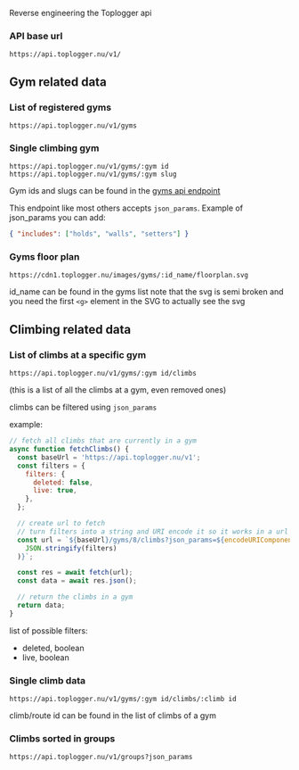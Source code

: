 Reverse engineering the Toplogger api

### API base url

`https://api.toplogger.nu/v1/`

## Gym related data

### List of registered gyms

`https://api.toplogger.nu/v1/gyms`

### Single climbing gym

`https://api.toplogger.nu/v1/gyms/:gym id`
`https://api.toplogger.nu/v1/gyms/:gym slug`

Gym ids and slugs can be found in the [gyms api endpoint](#list-of-registered-gyms)

This endpoint like most others accepts `json_params`. Example of json_params you can add:

<!-- does an exclude also exist??? -->

```json
{ "includes": ["holds", "walls", "setters"] }
```

<!-- https://api.toplogger.nu/v1/gyms/monk-amsterdam.json?json_params=%7B%22includes%22:[%22holds%22,%22walls%22,%22setters%22]%7D -->

### Gyms floor plan

`https://cdn1.toplogger.nu/images/gyms/:id_name/floorplan.svg`

id_name can be found in the gyms list
note that the svg is semi broken and you need the first `<g>` element in the SVG to actually see the svg

<!-- there is a chance you can't see the svg because it is very big -->

## Climbing related data

### List of climbs at a specific gym

`https://api.toplogger.nu/v1/gyms/:gym id/climbs`

(this is a list of all the climbs at a gym, even removed ones)

climbs can be filtered using `json_params`

example:

```js
// fetch all climbs that are currently in a gym
async function fetchClimbs() {
  const baseUrl = 'https://api.toplogger.nu/v1';
  const filters = {
    filters: {
      deleted: false,
      live: true,
    },
  };

  // create url to fetch
  // turn filters into a string and URI encode it so it works in a url
  const url = `${baseUrl}/gyms/8/climbs?json_params=${encodeURIComponent(
    JSON.stringify(filters)
  )}`;

  const res = await fetch(url);
  const data = await res.json();

  // return the climbs in a gym
  return data;
}
```

list of possible filters:

- deleted, boolean
- live, boolean

### Single climb data

`https://api.toplogger.nu/v1/gyms/:gym id/climbs/:climb id`

climb/route id can be found in the list of climbs of a gym

### Climbs sorted in groups

<!-- https://api.toplogger.nu/v1/groups?json_params=%7B%22filters%22:%7B%22gym_id%22:8,%22score_system%22:%22none%22,%22live%22:true%7D,%22includes%22:[%22climb_groups%22]%7D -->

 <!-- https://cdn1.toplogger.nu/images/gyms/bruut_boulder_breda/floorplan.svg -->
 <!-- https://api.toplogger.nu/v1/gyms/8/climbs?json_params=%7B%22filters%22:%7B%22deleted%22:false,%22live%22:true%7D%7D -->

`https://api.toplogger.nu/v1/groups?json_params`
